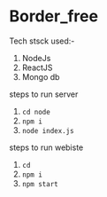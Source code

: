# Border_free
Tech stsck used:-
1. NodeJs
2. ReactJS
3. Mongo db



steps to run server
1. `cd node`
2. `npm i`
3. `node index.js`

steps to run webiste
1. `cd `
2. `npm i`
3. `npm start`
